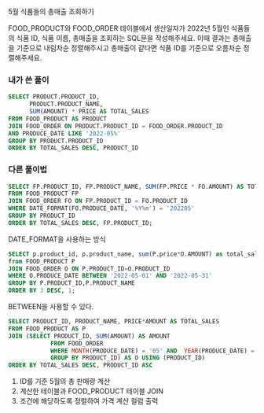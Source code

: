 5월 식품들의 총매출 조회하기
  
FOOD_PRODUCT와 FOOD_ORDER 테이블에서 생산일자가 2022년 5월인 식품들의 식품 ID, 식품 이름, 총매출을 조회하는 SQL문을 작성해주세요. 이때 결과는 총매출을 기준으로 내림차순 정렬해주시고 총매출이 같다면 식품 ID를 기준으로 오름차순 정렬해주세요.  

### 내가 쓴 풀이  
~~~sql
SELECT PRODUCT.PRODUCT_ID,
      PRODUCT.PRODUCT_NAME,
      SUM(AMOUNT) * PRICE AS TOTAL_SALES
FROM FOOD_PRODUCT AS PRODUCT
JOIN FOOD_ORDER ON PRODUCT.PRODUCT_ID = FOOD_ORDER.PRODUCT_ID
AND PRODUCE_DATE LIKE '2022-05%'
GROUP BY PRODUCT.PRODUCT_ID
ORDER BY TOTAL_SALES DESC, PRODUCT_ID
~~~

### 다른 풀이법  
~~~sql
SELECT FP.PRODUCT_ID, FP.PRODUCT_NAME, SUM(FP.PRICE * FO.AMOUNT) AS TOTAL_SALES 
FROM FOOD_PRODUCT FP 
JOIN FOOD_ORDER FO ON FP.PRODUCT_ID = FO.PRODUCT_ID
WHERE DATE_FORMAT(FO.PRODUCE_DATE, '%Y%m') = '202205'
GROUP BY PRODUCT_ID
ORDER BY TOTAL_SALES DESC, FP.PRODUCT_ID;
~~~  
DATE_FORMAT을 사용하는 방식  

~~~sql
SELECT p.product_id, p.product_name, sum(P.price*O.AMOUNT) as total_sales  
from FOOD_PRODUCT P
JOIN FOOD_ORDER O ON P.PRODUCT_ID=O.PRODUCT_ID
WHERE O.PRODUCE_DATE BETWEEN '2022-05-01' AND '2022-05-31'
GROUP BY P.PRODUCT_ID,P.PRODUCT_NAME
ORDER BY 3 DESC, 1;
~~~  
BETWEEN을 사용할 수 있다.  

~~~sql
SELECT PRODUCT_ID, PRODUCT_NAME, PRICE*AMOUNT AS TOTAL_SALES
FROM FOOD_PRODUCT AS P 
JOIN (SELECT PRODUCT_ID, SUM(AMOUNT) AS AMOUNT
            FROM FOOD_ORDER
            WHERE MONTH(PRODUCE_DATE) = '05' AND  YEAR(PRODUCE_DATE) = '2022' 
            GROUP BY PRODUCT_ID) AS O USING (PRODUCT_ID)
ORDER BY TOTAL_SALES DESC, PRODUCT_ID ASC
~~~

1. ID를 기준 5월의 총 판매량 계산
2. 계산한 테이블과 FOOD_PRODUCT 테이블 JOIN
3. 조건에 해당하도록 정렬하여 가격 계산 컬럼 출력